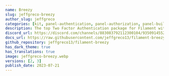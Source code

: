 ```yaml
---
name: Breezy
slug: jeffgreco-breezy
author_slug: jeffgreco
categories: [kit, panel-authentication, panel-authorization, panel-builder]
description: The top Two Factor Authentication package for Filament with customizable and extendable My Profile page, self-service update password, avatar support, and Sanctum token management.
discord_url: https://discord.com/channels/883083792112300104/935091455280709672
docs_url: https://raw.githubusercontent.com/jeffgreco13/filament-breezy/2.x/README.md
github_repository: jeffgreco13/filament-breezy
has_dark_theme: true
has_translations: true
image: jeffgreco-breezy.webp
versions: [2, 3]
publish_date: 2023-07-21
---
```


